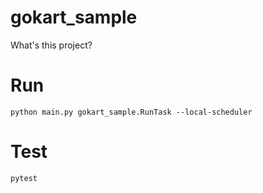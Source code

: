 # gokart_sample

What's this project?


# Run

```
python main.py gokart_sample.RunTask --local-scheduler
```

# Test

```
pytest
```